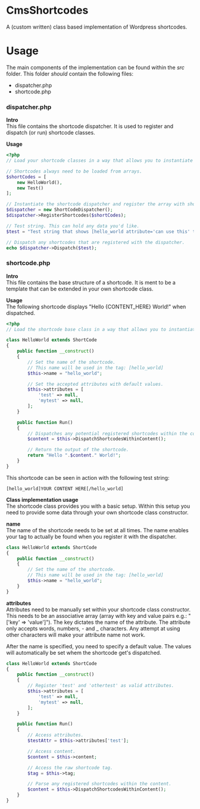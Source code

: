 # CmsShortcodes
A (custom written) class based implementation of Wordpress shortcodes.

# Usage
The main components of the implementation can be found within the *src* folder. This folder *should* contain the following files:

- dispatcher.php
- shortcode.php

### dispatcher.php
**Intro**<br/>
This file contains the shortcode dispatcher. It is used to register and dispatch (or run) shortcode classes.

**Usage**
```php
<?php
// Load your shortcode classes in a way that allows you to instantiate the classes.

// Shortcodes always need to be loaded from arrays.
$shortCodes = [
    new HelloWorld(),
    new Test()
];

// Instantiate the shortcode dispatcher and register the array with shortcode classes.
$dispatcher = new ShortCodeDispatcher();
$dispatcher->RegisterShortcodes($shortCodes);

// Test string. This can hold any data you'd like.
$test = "Test string that shows [hello_world attribute='can use this' test='nope'][test][/hello_world] through a shortcode.";

// Dispatch any shortcodes that are registered with the dispatcher.
echo $dispatcher->Dispatch($test);
```

### shortcode.php
**Intro**<br/>
This file contains the base structure of a shortcode. It is ment to be a template that can be extended in your own shortcode class.

**Usage**<br/>
The following shortcode displays "Hello {CONTENT_HERE} World!" when dispatched.
```php
<?php
// Load the shortcode base class in a way that allows you to instantiate it.

class HelloWorld extends ShortCode
{
    public function __construct()
    {
        // Set the name of the shortcode.
        // This name will be used in the tag: [hello_world]
        $this->name = "hello_world";

        // Set the accepted attributes with default values.
        $this->attributes = [
            'test' => null,
            'mytest' => null,
        ];
    }

    public function Run()
    {
        // Dispatches any potential registered shortcodes within the content.
        $content = $this->DispatchShortcodesWithinContent();

        // Return the output of the shortcode.
        return "Hello ".$content." World!";
    }
}
```

This shortcode can be seen in action with the following test string:
```
[hello_world]YOUR CONTENT HERE[/hello_world]
```

**Class implementation usage**<br/>
The shortcode class provides you with a basic setup. Within this setup you need to provide some data through your own shortcode class constructor.

**name**<br/>
The name of the shortcode needs to be set at all times. The name enables your tag to actually be found when you register it with the dispatcher.
```php
class HelloWorld extends ShortCode
{
    public function __construct()
    {
        // Set the name of the shortcode.
        // This name will be used in the tag: [hello_world]
        $this->name = "hello_world";
    }
}
```

**attributes**<br/>
Attributes need to be manually set within your shortcode class constructor. This needs to be an associative array (array with key and value pairs e.g.: "['key' => 'value']"). The key dictates the name of the attribute. The attribute only accepts words, numbers, - and _ characters. Any attempt at using other characters will make your attribute name not work.

After the name is specified, you need to specify a default value. The values will automatically be set whem the shortcode get's dispatched.
```php
class HelloWorld extends ShortCode
{
    public function __construct()
    {
        // Register 'test' and 'othertest' as valid attributes.
        $this->attributes = [
            'test' => null,
            'mytest' => null,
        ];
    }

    public function Run()
    {
        // Access attributes.
        $testAttr = $this->attributes['test'];

        // Access content.
        $content = $this->content;

        // Access the raw shortcode tag.
        $tag = $this->tag;

        // Parse any registered shortcodes within the content.
        $content = $this->DispatchShortcodesWithinContent();
    }
}
```